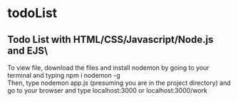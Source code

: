 # todoList
## Todo List with HTML/CSS/Javascript/Node.js and EJS\
To view file, download the files and install nodemon by going to your terminal and typing npm i nodemon -g\
Then, type nodemon app.js (presuming you are in the project directory) and go to your browser and type localhost:3000 or localhost:3000/work
